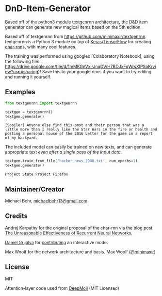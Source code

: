 # DnD-Item-Generator
Based off of the python3 module textgenrnn architecture, the D&amp;D item generator can generate new magical items based on the 5th edition.


Based off of textgenrnn from https://github.com/minimaxir/textgenrnn. textgenrnn is a Python 3 module on top of [Keras](https://github.com/fchollet/keras)/[TensorFlow](https://www.tensorflow.org) for creating [char-rnn](http://karpathy.github.io/2015/05/21/rnn-effectiveness/)s, with many cool features.

The training was performed using googles [Colaboratory Notebook], using the following file: https://drive.google.com/file/d/1mMKGnVxirJnqDViH7BDJxFqWrsXlPSoK/view?usp=sharing)!
Save this to your google docs if you want to try editing and running it yourself.

## Examples

```python
from textgenrnn import textgenrnn

textgen = textgenrnn()
textgen.generate()
```

```text
[Spoiler] Anyone else find this post and their person that was a little more than I really like the Star Wars in the fire or health and posting a personal house of the 2016 Letter for the game in a report of my backyard.
```

The included model can easily be trained on new texts, and can generate appropriate text *even after a single pass of the input data*.

```python
textgen.train_from_file('hacker_news_2000.txt', num_epochs=1)
textgen.generate()
```

```text
Project State Project Firefox
```

## Maintainer/Creator

Michael Behr, michaelbehr13@gmail.com

## Credits

Andrej Karpathy for the original proposal of the char-rnn via the blog post [The Unreasonable Effectiveness of Recurrent Neural Networks](http://karpathy.github.io/2015/05/21/rnn-effectiveness/).

[Daniel Grijalva](https://github.com/Juanets) for [contributing](https://github.com/minimaxir/textgenrnn/pull/52) an interactive mode.

Max Woolf for the network architecture and basis. Max Woolf ([@minimaxir](http://minimaxir.com))

## License

MIT

Attention-layer code used from [DeepMoji](https://github.com/bfelbo/DeepMoji) (MIT Licensed)
